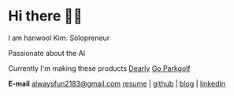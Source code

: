 # Hi there 👋👋

I am hanwool Kim. Solopreneur

Passionate about the AI

Currently I'm making these products
[Dearly](https://www.dearly.place)
[Go Parkgolf](https://www.goparkgolf.app)

**E-mail** alwaysfun2183@gmail.com
[resume](https://www.toycrane.xyz/) | [github](https://github.com/toy-crane) | [blog](https://toycrane.medium.com/) | [linkedIn](https://www.linkedin.com/in/hanwool-kim-65242479/)
</br>
</br>
